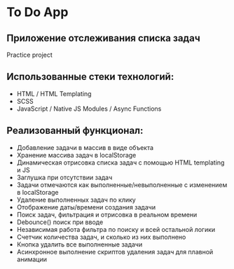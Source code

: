 # To Do App
## Приложение отслеживания списка задач
Practice project

## Использованные стеки технологий:

- HTML / HTML Templating
- SCSS
- JavaScript / Native JS Modules / Async Functions

## Реализованный функционал:

- Добавление задачи в массив в виде объекта
- Хранение массива задач в localStorage
- Динамическая отрисовка списка задач с помощью HTML templating и JS
- Заглушка при отсутствии задач
- Задачи отмечаются как выполненные/невыполненные с изменением в localStorage
- Удаление выполненных задач по клику
- Отображение даты/времени создания задачи
- Поиск задач, фильтрация и отрисовка в реальном времени
- Debounce() поиск при вводе
- Независимая работа фильтра по поиску и всей остальной логики
- Счетчик количества задач, и сколько из них выполнено
- Кнопка удалить все выполненные задачи
- Асинхронное выполнение скриптов удаления задач для плавной анимации
